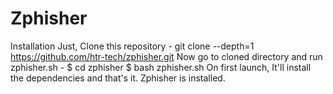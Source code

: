 # Zphisher
Installation Just, Clone this repository -  git clone --depth=1 https://github.com/htr-tech/zphisher.git Now go to cloned directory and run zphisher.sh -  $ cd zphisher $ bash zphisher.sh On first launch, It'll install the dependencies and that's it. Zphisher is installed.

